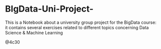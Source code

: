 # BIgData-Uni-Project-
This is a Notebook about a university group project for the BigData course: it contains several exercises related to different topics concerning Data Science &amp; Machine Learning

@4c30
